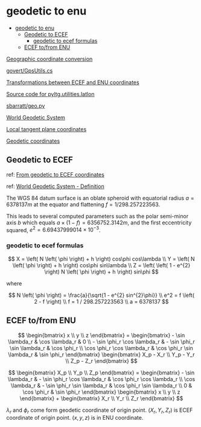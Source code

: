 # geodetic to enu

- [geodetic to enu](#geodetic-to-enu)
  - [Geodetic to ECEF](#geodetic-to-ecef)
    - [geodetic to ecef formulas](#geodetic-to-ecef-formulas)
  - [ECEF to/from ENU](#ecef-tofrom-enu)

[Geographic coordinate conversion](https://en.wikipedia.org/wiki/Geographic_coordinate_conversion)

[govert/GpsUtils.cs](https://gist.github.com/govert/1b373696c9a27ff4c72a)

[Transformations between ECEF and ENU coordinates](https://gssc.esa.int/navipedia/index.php/Transformations_between_ECEF_and_ENU_coordinates)

[Source code for pyltg.utilities.latlon](https://www.nsstc.uah.edu/users/phillip.bitzer/python_doc/pyltg/_modules/pyltg/utilities/latlon.html)

[sbarratt/geo.py](https://gist.github.com/sbarratt/a72bede917b482826192bf34f9ff5d0b)

[World Geodetic System](https://en.wikipedia.org/wiki/World_Geodetic_System)

[Local tangent plane coordinates](https://en.wikipedia.org/wiki/Local_tangent_plane_coordinates)

[Geodetic coordinates](https://en.wikipedia.org/wiki/Geodetic_coordinates)

## Geodetic to ECEF

ref: [From geodetic to ECEF coordinates](https://en.wikipedia.org/wiki/Geographic_coordinate_conversion#From_geodetic_to_ECEF_coordinates)

ref: [World Geodetic System - Definition](https://en.wikipedia.org/wiki/World_Geodetic_System#Definition)

The WGS 84 datum surface is an oblate spheroid with equatorial radius $a = 6378137 m$ at the equator and flattening $f = 1/298.257223563$.

This leads to several computed parameters such as the polar semi-minor axis $b$ which equals $a \times (1 − f) = 6356752.3142 m$, and the first eccentricity squared, $e^{2} = 6.69437999014 \times 10^{−3}$.

### geodetic to ecef formulas

$$
X = \left( N \left( \phi \right) + h \right) cos\phi cos\lambda
\\ Y = \left( N \left( \phi \right) + h \right) cos\phi sin\lambda
\\ Z = \left( \left( 1 - e^{2} \right) N \left( \phi \right) + h \right) sin\phi
$$

where

$$
N \left( \phi \right) = \frac{a}{\sqrt{1 - e^{2} sin^{2}\phi}}
\\ e^2 = f \left( 2 - f \right)
\\ f = 1 / 298.257223563
\\ a = 6378137 
$$

## ECEF to/from ENU

$$
\begin{bmatrix} x \\ y \\ z \end{bmatrix} = \begin{bmatrix} - \sin \lambda_r & \cos \lambda_r & 0 \\ - \sin \phi_r \cos \lambda_r & - \sin \phi_r \sin \lambda_r & \cos \phi_r \\ \cos \phi_r \cos \lambda_r & \cos \phi_r \sin \lambda_r & \sin \phi_r \end{bmatrix} \begin{bmatrix} X_p - X_r \\ Y_p - Y_r \\ Z_p - Z_r \end{bmatrix} 
$$

$$
\begin{bmatrix} X_p \\ Y_p \\ Z_p \end{bmatrix} = \begin{bmatrix} - \sin \lambda_r & - \sin \phi_r \cos \lambda_r & \cos \phi_r \cos \lambda_r \\ \cos \lambda_r & - \sin \phi_r \sin \lambda_r & \cos \phi_r \sin \lambda_r \\ 0 & \cos \phi_r & \sin \phi_r \end{bmatrix} \begin{bmatrix} x \\ y \\ z \end{bmatrix} + \begin{bmatrix} X_r \\ Y_r \\ Z_r \end{bmatrix}
$$

$\lambda_r$ and $\phi_r$ come form geodetic coordinate of origin point. $\left( X_r, Y_r, Z_r \right)$ is ECEF coordinate of origin point. $\left( x, y, z \right)$ is in ENU coordinate.

